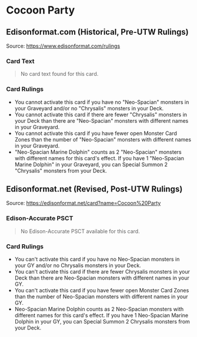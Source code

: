 # Cocoon Party

## Edisonformat.com (Historical, Pre-UTW Rulings)

Source: https://www.edisonformat.com/rulings

### Card Text

> No card text found for this card.

### Card Rulings

*   You cannot activate this card if you have no "Neo-Spacian" monsters in your Graveyard and/or no "Chrysalis" monsters in your Deck.
*   You cannot activate this card if there are fewer "Chrysalis" monsters in your Deck than there are "Neo-Spacian" monsters with different names in your Graveyard.
*   You cannot activate this card if you have fewer open Monster Card Zones than the number of "Neo-Spacian" monsters with different names in your Graveyard.
*   "Neo-Spacian Marine Dolphin" counts as 2 "Neo-Spacian" monsters with different names for this card's effect. If you have 1 "Neo-Spacian Marine Dolphin" in your Graveyard, you can Special Summon 2 "Chrysalis" monsters from your Deck.

## Edisonformat.net (Revised, Post-UTW Rulings)

Source: https://edisonformat.net/card?name=Cocoon%20Party

### Edison-Accurate PSCT

> No Edison-Accurate PSCT available for this card.

### Card Rulings

*   You can't activate this card if you have no Neo-Spacian monsters in your GY and/or no Chrysalis monsters in your Deck.
*   You can't activate this card if there are fewer Chrysalis monsters in your Deck than there are Neo-Spacian monsters with different names in your GY.
*   You can't activate this card if you have fewer open Monster Card Zones than the number of Neo-Spacian monsters with different names in your GY.
*   Neo-Spacian Marine Dolphin counts as 2 Neo-Spacian monsters with different names for this card's effect. If you have 1 Neo-Spacian Marine Dolphin in your GY, you can Special Summon 2 Chrysalis monsters from your Deck.
            